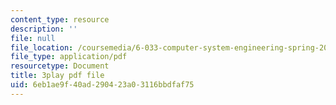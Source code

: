 ```yaml
---
content_type: resource
description: ''
file: null
file_location: /coursemedia/6-033-computer-system-engineering-spring-2018/6eb1ae9f40ad290423a03116bbdfaf75_r2_-2KW76ec.pdf
file_type: application/pdf
resourcetype: Document
title: 3play pdf file
uid: 6eb1ae9f-40ad-2904-23a0-3116bbdfaf75
---
```

